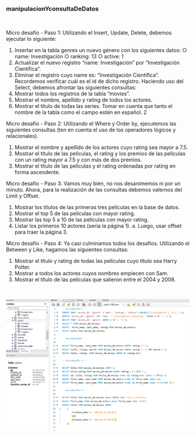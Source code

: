 ### manipulacionYconsultaDeDatos

<br>

Micro desafío - Paso 1:
Utilizando el Insert, Update, Delete, debemos ejecutar lo siguiente:
1. Insertar en la tabla genres un nuevo género con los siguientes datos:
○ name: Investigación
○ ranking: 13
○ active: 1
2. Actualizar el nuevo registro “name: Investigación” por “Investigación Científica”.
3. Eliminar el registro cuyo name es: “Investigación Científica”. Recordemos verificar
cuál es el id de dicho registro.
Haciendo uso del Select, debemos afrontar las siguientes consultas:
4. Mostrar todos los registros de la tabla “movies”.
5. Mostrar el nombre, apellido y rating de todos los actores.
6. Mostrar el título de todas las series. Tomar en cuenta que tanto el nombre de la
tabla como el campo estén en español.
2

Micro desafío - Paso 2:
Utilizando el Where y Order by, ejecutemos las siguientes consultas (ten en cuenta el uso
de los operadores lógicos y relacionales).
1. Mostrar el nombre y apellido de los actores cuyo rating sea mayor a 7.5.
2. Mostrar el título de las películas, el rating y los premios de las películas con un rating
mayor a 7.5 y con más de dos premios.
3. Mostrar el título de las películas y el rating ordenadas por rating en forma
ascendente.

Micro desafío - Paso 3:
Vamos muy bien, no nos desanimemos ni por un minuto. Ahora, para la realización de las
consultas debemos valernos del Limit y Offset.
1. Mostrar los títulos de las primeras tres películas en la base de datos.
2. Mostrar el top 5 de las películas con mayor rating.
3. Mostrar las top 5 a 10 de las películas con mayor rating.
4. Listar los primeros 10 actores (sería la página 1).
a. Luego, usar offset para traer la página 3.

Micro desafío - Paso 4:
Ya casi culminamos todos los desafíos. Utilizando el Between y Like, hagamos las
siguientes consultas:
1. Mostrar el título y rating de todas las películas cuyo título sea Harry Potter.
2. Mostrar a todos los actores cuyos nombres empiecen con Sam.
3. Mostrar el título de las películas que salieron entre el 2004 y 2008.

<br>


![consultas](https://github.com/lizzytag12/manipulacionYconsultaDeDatos/blob/master/preview.png)
